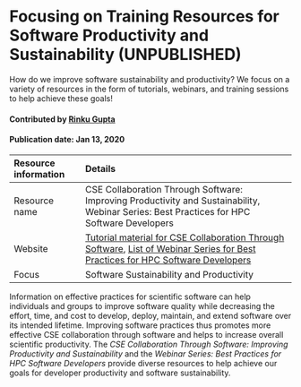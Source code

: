 #  Focusing on Training Resources for Software Productivity and Sustainability (UNPUBLISHED)

<!-- deck text start --> 
How do we improve software sustainability and productivity? We focus on a variety of resources in the form of tutorials, webinars, and training sessions to help achieve these goals!
<!-- deck text end --> 

#### Contributed by [Rinku Gupta](http://github.com/rinkug)
#### Publication date: Jan 13, 2020

Resource information | Details 
:--- | :--- 
Resource name | CSE Collaboration Through Software: Improving Productivity and Sustainability, Webinar Series: Best Practices for HPC Software Developers
Website | [Tutorial material for CSE Collaboration Through Software](CseCollaborationThroughSoftwareImprovingProductivityAndSustainability.SIAM-CSE17.md), [List of Webinar Series for Best Practices for HPC Software Developers](hpcbp-webinars-cc.md)
Focus | Software Sustainability and Productivity

Information on effective practices for scientific software can help individuals and groups to improve software quality while decreasing the effort, time, and cost to develop, deploy, maintain, and extend software over its intended lifetime.  Improving software practices thus promotes more effective CSE collaboration through software and helps to increase overall scientific productivity. The *CSE Collaboration Through Software: Improving Productivity and Sustainability* and the *Webinar Series: Best Practices for HPC Software Developers* provide diverse resources to help achieve our goals for developer productivity and software sustainability.

<!---
Publish: no
Categories: planning, reliability, collaboration, performance, skills
Topics: [import from subresources]
Tags: [import from subresources]
Level: 2
Prerequisites: defaults
Aggregate: base
--->

